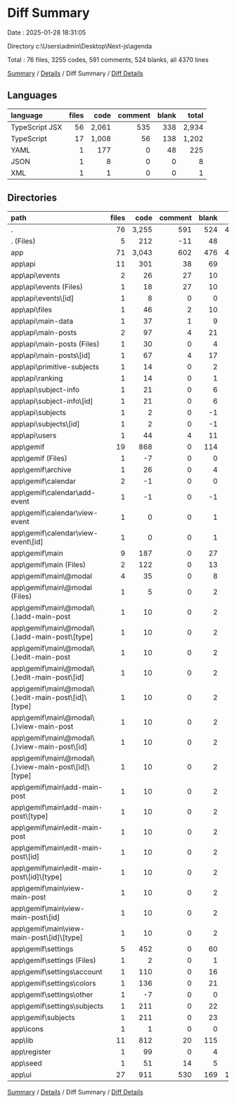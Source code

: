 # Diff Summary

Date : 2025-01-28 18:31:05

Directory c:\\Users\\admin\\Desktop\\Next-js\\agenda

Total : 76 files,  3255 codes, 591 comments, 524 blanks, all 4370 lines

[Summary](results.md) / [Details](details.md) / Diff Summary / [Diff Details](diff-details.md)

## Languages
| language | files | code | comment | blank | total |
| :--- | ---: | ---: | ---: | ---: | ---: |
| TypeScript JSX | 56 | 2,061 | 535 | 338 | 2,934 |
| TypeScript | 17 | 1,008 | 56 | 138 | 1,202 |
| YAML | 1 | 177 | 0 | 48 | 225 |
| JSON | 1 | 8 | 0 | 0 | 8 |
| XML | 1 | 1 | 0 | 0 | 1 |

## Directories
| path | files | code | comment | blank | total |
| :--- | ---: | ---: | ---: | ---: | ---: |
| . | 76 | 3,255 | 591 | 524 | 4,370 |
| . (Files) | 5 | 212 | -11 | 48 | 249 |
| app | 71 | 3,043 | 602 | 476 | 4,121 |
| app\\api | 11 | 301 | 38 | 69 | 408 |
| app\\api\\events | 2 | 26 | 27 | 10 | 63 |
| app\\api\\events (Files) | 1 | 18 | 27 | 10 | 55 |
| app\\api\\events\\[id] | 1 | 8 | 0 | 0 | 8 |
| app\\api\\files | 1 | 46 | 2 | 10 | 58 |
| app\\api\\main-data | 1 | 37 | 1 | 9 | 47 |
| app\\api\\main-posts | 2 | 97 | 4 | 21 | 122 |
| app\\api\\main-posts (Files) | 1 | 30 | 0 | 4 | 34 |
| app\\api\\main-posts\\[id] | 1 | 67 | 4 | 17 | 88 |
| app\\api\\primitive-subjects | 1 | 14 | 0 | 2 | 16 |
| app\\api\\ranking | 1 | 14 | 0 | 1 | 15 |
| app\\api\\subject-info | 1 | 21 | 0 | 6 | 27 |
| app\\api\\subject-info\\[id] | 1 | 21 | 0 | 6 | 27 |
| app\\api\\subjects | 1 | 2 | 0 | -1 | 1 |
| app\\api\\subjects\\[id] | 1 | 2 | 0 | -1 | 1 |
| app\\api\\users | 1 | 44 | 4 | 11 | 59 |
| app\\gemif | 19 | 868 | 0 | 114 | 982 |
| app\\gemif (Files) | 1 | -7 | 0 | 0 | -7 |
| app\\gemif\\archive | 1 | 26 | 0 | 4 | 30 |
| app\\gemif\\calendar | 2 | -1 | 0 | 0 | -1 |
| app\\gemif\\calendar\\add-event | 1 | -1 | 0 | -1 | -2 |
| app\\gemif\\calendar\\view-event | 1 | 0 | 0 | 1 | 1 |
| app\\gemif\\calendar\\view-event\\[id] | 1 | 0 | 0 | 1 | 1 |
| app\\gemif\\main | 9 | 187 | 0 | 27 | 214 |
| app\\gemif\\main (Files) | 2 | 122 | 0 | 13 | 135 |
| app\\gemif\\main\\@modal | 4 | 35 | 0 | 8 | 43 |
| app\\gemif\\main\\@modal (Files) | 1 | 5 | 0 | 2 | 7 |
| app\\gemif\\main\\@modal\\(.)add-main-post | 1 | 10 | 0 | 2 | 12 |
| app\\gemif\\main\\@modal\\(.)add-main-post\\[type] | 1 | 10 | 0 | 2 | 12 |
| app\\gemif\\main\\@modal\\(.)edit-main-post | 1 | 10 | 0 | 2 | 12 |
| app\\gemif\\main\\@modal\\(.)edit-main-post\\[id] | 1 | 10 | 0 | 2 | 12 |
| app\\gemif\\main\\@modal\\(.)edit-main-post\\[id]\\[type] | 1 | 10 | 0 | 2 | 12 |
| app\\gemif\\main\\@modal\\(.)view-main-post | 1 | 10 | 0 | 2 | 12 |
| app\\gemif\\main\\@modal\\(.)view-main-post\\[id] | 1 | 10 | 0 | 2 | 12 |
| app\\gemif\\main\\@modal\\(.)view-main-post\\[id]\\[type] | 1 | 10 | 0 | 2 | 12 |
| app\\gemif\\main\\add-main-post | 1 | 10 | 0 | 2 | 12 |
| app\\gemif\\main\\add-main-post\\[type] | 1 | 10 | 0 | 2 | 12 |
| app\\gemif\\main\\edit-main-post | 1 | 10 | 0 | 2 | 12 |
| app\\gemif\\main\\edit-main-post\\[id] | 1 | 10 | 0 | 2 | 12 |
| app\\gemif\\main\\edit-main-post\\[id]\\[type] | 1 | 10 | 0 | 2 | 12 |
| app\\gemif\\main\\view-main-post | 1 | 10 | 0 | 2 | 12 |
| app\\gemif\\main\\view-main-post\\[id] | 1 | 10 | 0 | 2 | 12 |
| app\\gemif\\main\\view-main-post\\[id]\\[type] | 1 | 10 | 0 | 2 | 12 |
| app\\gemif\\settings | 5 | 452 | 0 | 60 | 512 |
| app\\gemif\\settings (Files) | 1 | 2 | 0 | 1 | 3 |
| app\\gemif\\settings\\account | 1 | 110 | 0 | 16 | 126 |
| app\\gemif\\settings\\colors | 1 | 136 | 0 | 21 | 157 |
| app\\gemif\\settings\\other | 1 | -7 | 0 | 0 | -7 |
| app\\gemif\\settings\\subjects | 1 | 211 | 0 | 22 | 233 |
| app\\gemif\\subjects | 1 | 211 | 0 | 23 | 234 |
| app\\icons | 1 | 1 | 0 | 0 | 1 |
| app\\lib | 11 | 812 | 20 | 115 | 947 |
| app\\register | 1 | 99 | 0 | 4 | 103 |
| app\\seed | 1 | 51 | 14 | 5 | 70 |
| app\\ui | 27 | 911 | 530 | 169 | 1,610 |

[Summary](results.md) / [Details](details.md) / Diff Summary / [Diff Details](diff-details.md)
